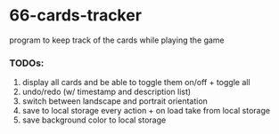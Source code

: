 # 66-cards-tracker

program to keep track of the cards while playing the game

### TODOs:

1. display all cards and be able to toggle them on/off + toggle all
2. undo/redo (w/ timestamp and description list)
3. switch between landscape and portrait orientation
4. save to local storage every action + on load take from local storage
5. save background color to local storage
